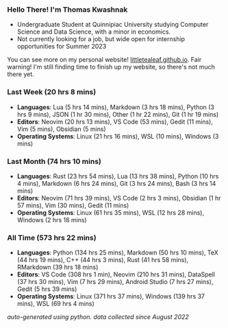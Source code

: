 
### Hello There! I'm Thomas Kwashnak

- Undergraduate Student at Quinnipiac University studying Computer Science and Data Science, with a minor in economics.
- Not currently looking for a job, but wide open for internship opportunities for Summer 2023

You can see more on my personal website! [littletealeaf.github.io](https://littletealeaf.github.io). Fair warning! I'm still finding time to finish up my website, so there's not much there yet.

### Last Week (20 hrs 8 mins)
- **Languages**: Lua (5 hrs 14 mins), Markdown (3 hrs 18 mins), Python (3 hrs 9 mins), JSON (1 hr 30 mins), Other (1 hr 22 mins), Git (1 hr 19 mins)
- **Editors**: Neovim (20 hrs 13 mins), VS Code (53 mins), Gedit (11 mins), Vim (5 mins), Obsidian (5 mins)
- **Operating Systems**: Linux (21 hrs 16 mins), WSL (10 mins), Windows (3 mins)
    
### Last Month (74 hrs 10 mins)
- **Languages**: Rust (23 hrs 54 mins), Lua (13 hrs 38 mins), Python (10 hrs 4 mins), Markdown (6 hrs 24 mins), Git (3 hrs 24 mins), Bash (3 hrs 14 mins)
- **Editors**: Neovim (71 hrs 39 mins), VS Code (2 hrs 3 mins), Obsidian (1 hr 57 mins), Vim (30 mins), Gedit (11 mins)
- **Operating Systems**: Linux (61 hrs 35 mins), WSL (12 hrs 28 mins), Windows (2 hrs 18 mins)
    
### All Time (573 hrs 22 mins)
- **Languages**: Python (134 hrs 25 mins), Markdown (50 hrs 10 mins), TeX (44 hrs 19 mins), C++ (44 hrs 3 mins), Rust (41 hrs 58 mins), RMarkdown (39 hrs 18 mins)
- **Editors**: VS Code (308 hrs 1 min), Neovim (210 hrs 31 mins), DataSpell (37 hrs 30 mins), Vim (7 hrs 29 mins), Android Studio (7 hrs 27 mins), Gedit (5 hrs 39 mins)
- **Operating Systems**: Linux (371 hrs 37 mins), Windows (139 hrs 37 mins), WSL (69 hrs 4 mins)
    

*auto-generated using python. data collected since August 2022*

